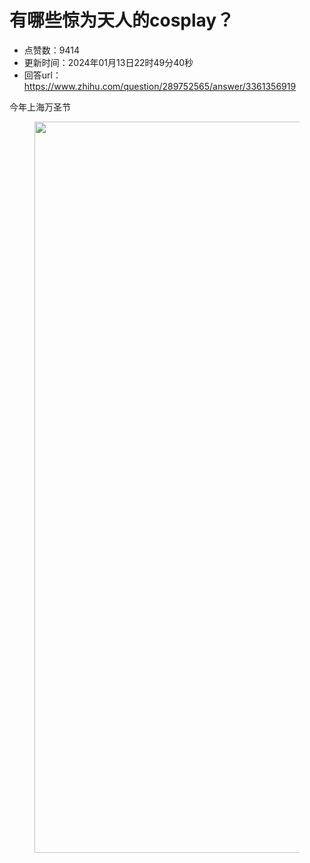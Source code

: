 # 有哪些惊为天人的cosplay？
- 点赞数：9414
- 更新时间：2024年01月13日22时49分40秒
- 回答url：https://www.zhihu.com/question/289752565/answer/3361356919
<body>
 <p data-pid="zOfKTD6G">今年上海万圣节</p>
 <figure data-size="normal">
  <img src="https://picx.zhimg.com/50/v2-0c89f671ae49fad0e5c4a11df7101a48_720w.jpg?source=1940ef5c" data-rawwidth="1170" data-rawheight="1487" data-size="normal" data-original-token="v2-bb9b08475bdfe79d70b8498dd33cd581" data-default-watermark-src="https://picx.zhimg.com/50/v2-7851d448e0a52cd1e601d3a70a7b1f71_720w.jpg?source=1940ef5c" class="origin_image zh-lightbox-thumb" width="1170" data-original="https://picx.zhimg.com/v2-0c89f671ae49fad0e5c4a11df7101a48_r.jpg?source=1940ef5c">
 </figure>
 <p></p>
</body>